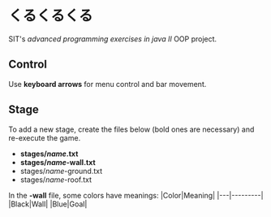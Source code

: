 # くるくるくる
SIT's _advanced programming exercises in java II_ OOP project.

## Control
Use **keyboard arrows** for menu control and bar movement.

## Stage

To add a new stage, create the files below (bold ones are necessary) and re-execute the game.
- **stages/_name_.txt**
- **stages/_name_-wall.txt**
- stages/_name_-ground.txt
- stages/_name_-roof.txt

In the **-wall** file, some colors have meanings:
|Color|Meaning|
|---|---------|
|Black|Wall|
|Blue|Goal|

